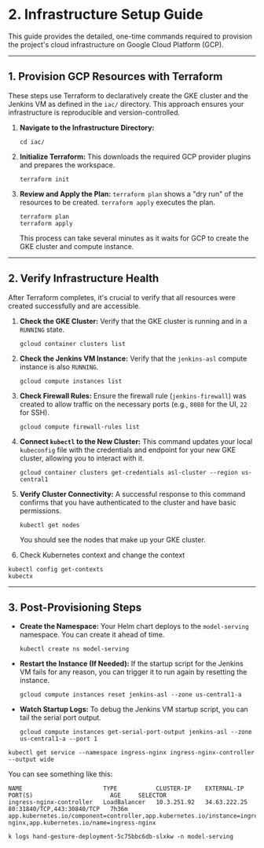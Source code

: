 # 2. Infrastructure Setup Guide

This guide provides the detailed, one-time commands required to provision the project's cloud infrastructure on Google Cloud Platform (GCP).

---

## 1. Provision GCP Resources with Terraform

These steps use Terraform to declaratively create the GKE cluster and the Jenkins VM as defined in the `iac/` directory. This approach ensures your infrastructure is reproducible and version-controlled.

1.  **Navigate to the Infrastructure Directory:**
    ```shell
    cd iac/
    ```

2.  **Initialize Terraform:**
    This downloads the required GCP provider plugins and prepares the workspace.
    ```shell
    terraform init
    ```

3.  **Review and Apply the Plan:**
    `terraform plan` shows a "dry run" of the resources to be created. `terraform apply` executes the plan.
    ```shell
    terraform plan
    terraform apply
    ```
    This process can take several minutes as it waits for GCP to create the GKE cluster and compute instance.

---

## 2. Verify Infrastructure Health

After Terraform completes, it's crucial to verify that all resources were created successfully and are accessible.

1.  **Check the GKE Cluster:**
    Verify that the GKE cluster is running and in a `RUNNING` state.
    ```shell
    gcloud container clusters list
    ```

2.  **Check the Jenkins VM Instance:**
    Verify that the `jenkins-asl` compute instance is also `RUNNING`.
    ```shell
    gcloud compute instances list
    ```

3.  **Check Firewall Rules:**
    Ensure the firewall rule (`jenkins-firewall`) was created to allow traffic on the necessary ports (e.g., `8080` for the UI, `22` for SSH).
    ```shell
    gcloud compute firewall-rules list
    ```

4.  **Connect `kubectl` to the New Cluster:**
    This command updates your local `kubeconfig` file with the credentials and endpoint for your new GKE cluster, allowing you to interact with it.
    ```shell
    gcloud container clusters get-credentials asl-cluster --region us-central1
    ```

5.  **Verify Cluster Connectivity:**
    A successful response to this command confirms that you have authenticated to the cluster and have basic permissions.
    ```shell
    kubectl get nodes
    ```
    You should see the nodes that make up your GKE cluster.

6.  Check Kubernetes context and change the context
```shell
kubectl config get-contexts
kubectx
```

---

## 3. Post-Provisioning Steps

-   **Create the Namespace:** Your Helm chart deploys to the `model-serving` namespace. You can create it ahead of time.
    ```shell
    kubectl create ns model-serving
    ```
-   **Restart the Instance (If Needed):** If the startup script for the Jenkins VM fails for any reason, you can trigger it to run again by resetting the instance.
    ```shell
    gcloud compute instances reset jenkins-asl --zone us-central1-a
    ```
-   **Watch Startup Logs:** To debug the Jenkins VM startup script, you can tail the serial port output.
    ```shell
    gcloud compute instances get-serial-port-output jenkins-asl --zone us-central1-a --port 1
    ```

```shell
kubectl get service --namespace ingress-nginx ingress-nginx-controller --output wide
```

You can see something like this:
```console
NAME                       TYPE           CLUSTER-IP    EXTERNAL-IP    PORT(S)                      AGE     SELECTOR
ingress-nginx-controller   LoadBalancer   10.3.251.92   34.63.222.25   80:31840/TCP,443:30840/TCP   7h36m   app.kubernetes.io/component=controller,app.kubernetes.io/instance=ingress-nginx,app.kubernetes.io/name=ingress-nginx
```

```console
k logs hand-gesture-deployment-5c75bbc6db-slxkw -n model-serving
```